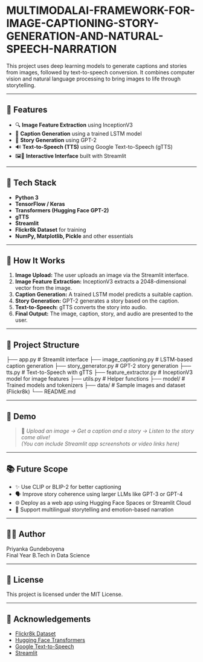 # MULTIMODALAI-FRAMEWORK-FOR-IMAGE-CAPTIONING-STORY-GENERATION-AND-NATURAL-SPEECH-NARRATION

This project uses deep learning models to generate captions and stories from images, followed by text-to-speech conversion. It combines computer vision and natural language processing to bring images to life through storytelling.

---

## 📌 Features

- 🔍 **Image Feature Extraction** using InceptionV3
- 🧠 **Caption Generation** using a trained LSTM model
- 📖 **Story Generation** using GPT-2
- 🔊 **Text-to-Speech (TTS)** using Google Text-to-Speech (gTTS)
- 🖼️💬 **Interactive Interface** built with Streamlit

---

## 🧰 Tech Stack

- **Python 3**
- **TensorFlow / Keras**
- **Transformers (Hugging Face GPT-2)**
- **gTTS**
- **Streamlit**
- **Flickr8k Dataset** for training
- **NumPy, Matplotlib, Pickle** and other essentials

---

## 🚀 How It Works

1. **Image Upload:** The user uploads an image via the Streamlit interface.
2. **Image Feature Extraction:** InceptionV3 extracts a 2048-dimensional vector from the image.
3. **Caption Generation:** A trained LSTM model predicts a suitable caption.
4. **Story Generation:** GPT-2 generates a story based on the caption.
5. **Text-to-Speech:** gTTS converts the story into audio.
6. **Final Output:** The image, caption, story, and audio are presented to the user.

---

## 📁 Project Structure

├── app.py # Streamlit interface
├── image_captioning.py # LSTM-based caption generation
├── story_generator.py # GPT-2 story generation
├── tts.py # Text-to-Speech with gTTS
├── feature_extractor.py # InceptionV3 model for image features
├── utils.py # Helper functions
├── model/ # Trained models and tokenizers
├── data/ # Sample images and dataset (Flickr8k)
└── README.md


---

## 🧪 Demo

> 📌 *Upload an image → Get a caption and a story → Listen to the story come alive!*  
*(You can include Streamlit app screenshots or video links here)*

---

## 📚 Future Scope

- ✨ Use CLIP or BLIP-2 for better captioning
- 🗣️ Improve story coherence using larger LLMs like GPT-3 or GPT-4
- 🌐 Deploy as a web app using Hugging Face Spaces or Streamlit Cloud
- 🧠 Support multilingual storytelling and emotion-based narration

---

## 🧑‍💻 Author
Priyanka Gundeboyena  
Final Year B.Tech in Data Science  

---

## 📜 License

This project is licensed under the MIT License.

---

## 🌟 Acknowledgements

- [Flickr8k Dataset](https://www.kaggle.com/datasets/adityajn105/flickr8k)
- [Hugging Face Transformers](https://huggingface.co/)
- [Google Text-to-Speech](https://pypi.org/project/gTTS/)
- [Streamlit](https://streamlit.io/)


